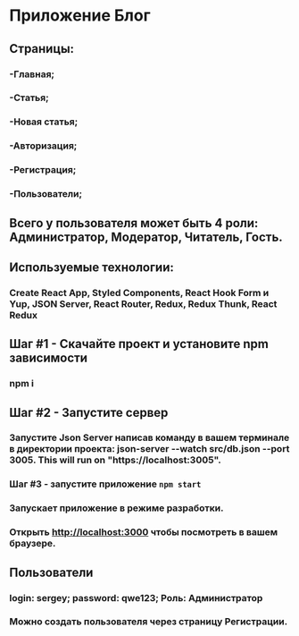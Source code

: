 # Приложение Блог

## Страницы:

### -Главная;

### -Статья;

### -Новая статья;

### -Авторизация;

### -Регистрация;

### -Пользователи;

## Всего у пользователя может быть 4 роли: Администратор, Модератор, Читатель, Гость.

## Используемые технологии:

### Create React App, Styled Components, React Hook Form и Yup, JSON Server, React Router, Redux, Redux Thunk, React Redux

## Шаг #1 - Скачайте проект и установите npm зависимости

### npm i

## Шаг #2 - Запустите сервер

### Запустите Json Server написав команду в вашем терминале в директории проекта: json-server --watch src/db.json --port 3005. This will run on "https://localhost:3005".

### Шаг #3 - запустите приложение `npm start`

### Запускает приложение в режиме разработки.
### Открыть [http://localhost:3000](http://localhost:3000) чтобы посмотреть в вашем браузере.

## Пользователи

### login: sergey; password: qwe123; Роль: Администратор

### Можно создать пользователя через страницу Регистрации.
